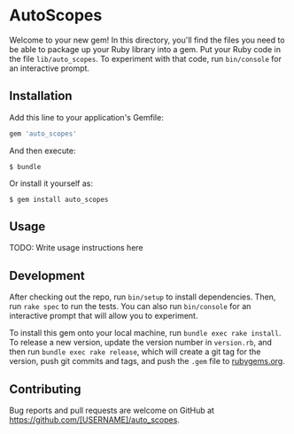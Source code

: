 # AutoScopes

Welcome to your new gem! In this directory, you'll find the files you need to be able to package up your Ruby library into a gem. Put your Ruby code in the file `lib/auto_scopes`. To experiment with that code, run `bin/console` for an interactive prompt.

## Installation

Add this line to your application's Gemfile:

```ruby
gem 'auto_scopes'
```

And then execute:

    $ bundle

Or install it yourself as:

    $ gem install auto_scopes

## Usage

TODO: Write usage instructions here

## Development

After checking out the repo, run `bin/setup` to install dependencies. Then, run `rake spec` to run the tests. You can also run `bin/console` for an interactive prompt that will allow you to experiment.

To install this gem onto your local machine, run `bundle exec rake install`. To release a new version, update the version number in `version.rb`, and then run `bundle exec rake release`, which will create a git tag for the version, push git commits and tags, and push the `.gem` file to [rubygems.org](https://rubygems.org).

## Contributing

Bug reports and pull requests are welcome on GitHub at https://github.com/[USERNAME]/auto_scopes.

